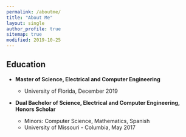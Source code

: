```yaml
---
permalink: /aboutme/
title: "About Me"
layout: single
author_profile: true
sitemap: true
modified: 2019-10-25
---
```


## Education
* **Master of Science, Electrical and Computer Engineering**
  * University of Florida, December 2019

* **Dual Bachelor of Science, Electrical and Computer Engineering, Honors Scholar**
  * Minors: Computer Science, Mathematics, Spanish
  * University of Missouri - Columbia, May 2017
